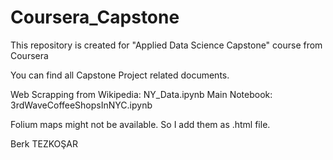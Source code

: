 # Coursera_Capstone
This repository is created for "Applied Data Science Capstone" course from Coursera

You can find all Capstone Project related documents.

Web Scrapping from Wikipedia: NY_Data.ipynb
Main Notebook: 3rdWaveCoffeeShopsInNYC.ipynb

Folium maps might not be available. So I add them as .html file.


Berk TEZKOŞAR
